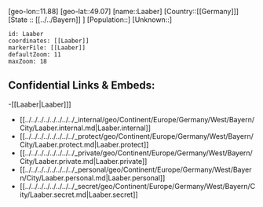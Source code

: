 ﻿---
location: [49.07,11.88]
mapzoom: [7,12] 
mapmarker: city 
type: City
tags:
- geo/City


SpocWebEntityId: 31770
isDeleted: false
confidential: public

---
[geo-lon::11.88]
[geo-lat::49.07]
[name::Laaber]
[Country::[[Germany]]]
[State :: [[../../Bayern]] ]
[Population::]
[Unknown::]


```leaflet
id: Laaber
coordinates: [[Laaber]]
markerFile: [[Laaber]]
defaultZoom: 11 
maxZoom: 18
```


## Confidential Links & Embeds: 
-[[Laaber|Laaber]]] 
- [[../../../../../../../../_internal/geo/Continent/Europe/Germany/West/Bayern/City/Laaber.internal.md|Laaber.internal]] 
- [[../../../../../../../../_protect/geo/Continent/Europe/Germany/West/Bayern/City/Laaber.protect.md|Laaber.protect]] 
- [[../../../../../../../../_private/geo/Continent/Europe/Germany/West/Bayern/City/Laaber.private.md|Laaber.private]] 
- [[../../../../../../../../_personal/geo/Continent/Europe/Germany/West/Bayern/City/Laaber.personal.md|Laaber.personal]] 
- [[../../../../../../../../_secret/geo/Continent/Europe/Germany/West/Bayern/City/Laaber.secret.md|Laaber.secret]] 

